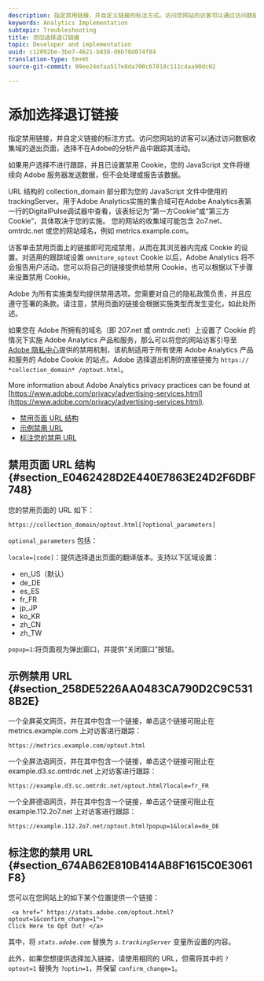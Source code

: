 ```yaml
---
description: 指定禁用链接，并自定义链接的标注方式。访问您网站的访客可以通过访问数据收集域的退出页面，选择不在Adobe的分析产品中跟踪其活动。
keywords: Analytics Implementation
subtopic: Troubleshooting
title: 添加选择退订链接
topic: Developer and implementation
uuid: c12092be-3be7-4621-b838-d6b78d074f84
translation-type: tm+mt
source-git-commit: 99ee24efaa517e8da700c67818c111c4aa90dc02

---
```



# 添加选择退订链接

指定禁用链接，并自定义链接的标注方式。访问您网站的访客可以通过访问数据收集域的退出页面，选择不在Adobe的分析产品中跟踪其活动。

如果用户选择不进行跟踪，并且已设置禁用 Cookie，您的 JavaScript 文件将继续向 Adobe 服务器发送数据，但不会处理或报告该数据。

URL 结构的 collection_domain 部分即为您的 JavaScript 文件中使用的 trackingServer。用于Adobe Analytics实施的集合域可在Adobe Analytics表第一行的DigitalPulse调试器中查看，该表标记为“第一方Cookie”或“第三方Cookie”，具体取决于您的实施。 您的网站的收集域可能包含 2o7.net、omtrdc.net 或您的网站域名，例如 metrics.example.com。

访客单击禁用页面上的链接即可完成禁用，从而在其浏览器内完成 Cookie 的设置。对适用的跟踪域设置 `omniture_optout` Cookie 以后，Adobe Analytics 将不会报告用户活动。您可以将自己的链接提供给禁用 Cookie，也可以根据以下步骤来设置禁用 Cookie。

Adobe 为所有实施类型均提供禁用选项。您需要对自己的隐私政策负责，并且应遵守签署的条款。请注意，禁用页面的链接会根据实施类型而发生变化，如此处所述。

如果您在 Adobe 所拥有的域名（即 207.net 或 omtrdc.net）上设置了 Cookie 的情况下实施 Adobe Analytics 产品和服务，那么可以将您的网站访客引导至 [Adobe 隐私中心](https://www.adobe.com/privacy/opt-out.html)提供的禁用机制，该机制适用于所有使用 Adobe Analytics 产品和服务的 Adobe Cookie 的站点。Adobe 选择退出机制的直接链接为 `https:// *collection_domain* /optout.html`。

More information about Adobe Analytics privacy practices can be found at [https://www.adobe.com/privacy/advertising-services.html](https://www.adobe.com/privacy/advertising-services.html).

* [禁用页面 URL 结构](/help/implement/js-implementation/data-collection/opt-out-link.md#section_E0462428D2E440E7863E24D2F6DBF748)
* [示例禁用 URL](/help/implement/js-implementation/data-collection/opt-out-link.md#section_258DE5226AA0483CA790D2C9C5318B2E)
* [标注您的禁用 URL](/help/implement/js-implementation/data-collection/opt-out-link.md#section_674AB62E810B414AB8F1615C0E3061F8)

## 禁用页面 URL 结构 {#section_E0462428D2E440E7863E24D2F6DBF748}

您的禁用页面的 URL 如下：

```
https://collection_domain/optout.html[?optional_parameters]
```

`optional_parameters` 包括：

`locale=[code]`：提供选择退出页面的翻译版本。支持以下区域设置：

* en_US（默认）
* de_DE
* es_ES
* fr_FR
* jp_JP
* ko_KR
* zh_CN
* zh_TW

`popup=1`:将页面视为弹出窗口，并提供“关闭窗口”按钮。

## 示例禁用 URL {#section_258DE5226AA0483CA790D2C9C5318B2E}

一个全屏英文网页，并在其中包含一个链接，单击这个链接可阻止在 metrics.example.com 上对访客进行跟踪：

```
https://metrics.example.com/optout.html
```

一个全屏法语网页，并在其中包含一个链接，单击这个链接可阻止在 example.d3.sc.omtrdc.net 上对访客进行跟踪：

```
https://example.d3.sc.omtrdc.net/optout.html?locale=fr_FR
```

一个全屏德语网页，并在其中包含一个链接，单击这个链接可阻止在 example.112.2o7.net 上对访客进行跟踪：

```
https://example.112.2o7.net/optout.html?popup=1&locale=de_DE
```

## 标注您的禁用 URL {#section_674AB62E810B414AB8F1615C0E3061F8}

您可以在您网站上的如下某个位置提供一个链接：

```
 <a href=" https://stats.adobe.com/optout.html?optout=1&confirm_change=1">
Click Here to Opt Out! </a>
```

其中，将 *`stats.adobe.com`* 替换为 *`s.trackingServer`* 变量所设置的内容。

此外，如果您想提供选择加入链接，请使用相同的 URL，但需将其中的 `?optout=1` 替换为 `?optin=1`，并保留 `confirm_change=1`。

